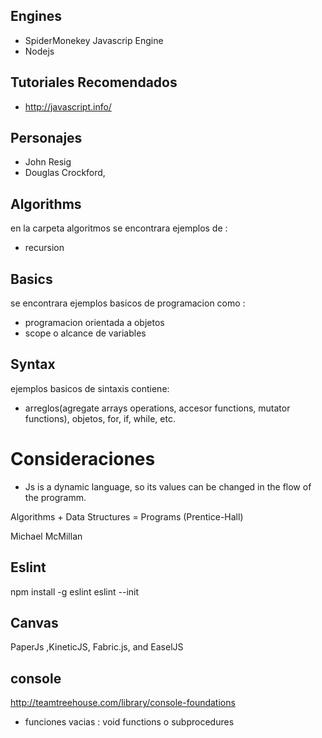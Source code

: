 ## Engines
- SpiderMonekey Javascrip Engine
- Nodejs


## Tutoriales Recomendados
- http://javascript.info/

## Personajes
- John Resig
- Douglas Crockford,

## Algorithms
en la carpeta algoritmos se encontrara ejemplos de :
 - recursion

## Basics
 se encontrara ejemplos basicos de programacion como :
 - programacion orientada a objetos
 - scope o alcance de variables

## Syntax
  ejemplos basicos de sintaxis contiene:
  - arreglos(agregate arrays operations, accesor functions, mutator functions), objetos, for, if, while, etc.
# Consideraciones
- Js is a dynamic language, so its values  can be changed in the flow of the programm.


Algorithms + Data Structures = Programs (Prentice-Hall)



Michael McMillan

## Eslint
npm install -g eslint
eslint --init


## Canvas
PaperJs ,KineticJS, Fabric.js, and EaselJS

## console
http://teamtreehouse.com/library/console-foundations


- funciones vacias : void functions o subprocedures
